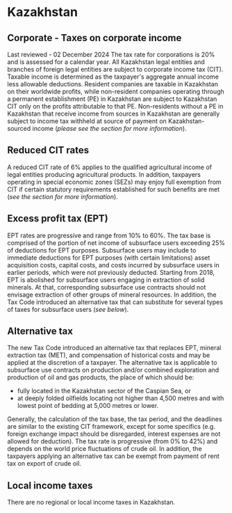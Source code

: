 # Kazakhstan
## Corporate - Taxes on corporate income
Last reviewed - 02 December 2024
The tax rate for corporations is 20% and is assessed for a calendar year. All Kazakhstan legal entities and branches of foreign legal entities are subject to corporate income tax (CIT). Taxable income is determined as the taxpayer's aggregate annual income less allowable deductions.
Resident companies are taxable in Kazakhstan on their worldwide profits, while non-resident companies operating through a permanent establishment (PE) in Kazakhstan are subject to Kazakhstan CIT only on the profits attributable to that PE.
Non-residents without a PE in Kazakhstan that receive income from sources in Kazakhstan are generally subject to income tax withheld at source of payment on Kazakhstan-sourced income (_please see the section for more information_).
## Reduced CIT rates
A reduced CIT rate of 6% applies to the qualified agricultural income of legal entities producing agricultural products.
In addition, taxpayers operating in special economic zones (SEZs) may enjoy full exemption from CIT if certain statutory requirements established for such benefits are met (_see the section for more information_).
## Excess profit tax (EPT)
EPT rates are progressive and range from 10% to 60%. The tax base is comprised of the portion of net income of subsurface users exceeding 25% of deductions for EPT purposes. Subsurface users may include to immediate deductions for EPT purposes (with certain limitations) asset acquisition costs, capital costs, and costs incurred by subsurface users in earlier periods, which were not previously deducted.
Starting from 2018, EPT is abolished for subsurface users engaging in extraction of solid minerals. At that, corresponding subsurface use contracts should not envisage extraction of other groups of mineral resources.
In addition, the Tax Code introduced an alternative tax that can substitute for several types of taxes for subsurface users (_see below_).
## Alternative tax
The new Tax Code introduced an alternative tax that replaces EPT, mineral extraction tax (MET), and compensation of historical costs and may be applied at the discretion of a taxpayer.
The alternative tax is applicable to subsurface use contracts on production and/or combined exploration and production of oil and gas products, the place of which should be:
  * fully located in the Kazakhstan sector of the Caspian Sea, or
  * at deeply folded oilfields locating not higher than 4,500 metres and with lowest point of bedding at 5,000 metres or lower.


Generally, the calculation of the tax base, the tax period, and the deadlines are similar to the existing CIT framework, except for some specifics (e.g. foreign exchange impact should be disregarded, interest expenses are not allowed for deduction). The tax rate is progressive (from 0% to 42%) and depends on the world price fluctuations of crude oil.
In addition, the taxpayers applying an alternative tax can be exempt from payment of rent tax on export of crude oil.
## Local income taxes
There are no regional or local income taxes in Kazakhstan.
